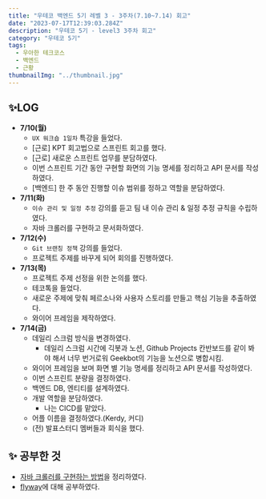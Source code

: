 ```yaml
---
title: "우테코 백엔드 5기 레벨 3 - 3주차(7.10~7.14) 회고"
date: "2023-07-17T12:39:03.284Z"
description: "우테코 5기 - level3 3주차 회고"
category: "우테코 5기"
tags:
  - 우아한 테크코스
  - 백엔드
  - 근황
thumbnailImg: "../thumbnail.jpg"
---
```


## ✨LOG

- **7/10(월)**
  - `UX 워크숍 1일차` 특강을 들었다.
  - [근로] KPT 회고법으로 스프린트 회고를 했다.
  - [근로] 새로운 스프린트 업무를 분담하였다.
  - 이번 스프린트 기간 동안 구현할 화면의 기능 명세를 정리하고 API 문서를 작성하였다.
  - [백엔드] 한 주 동안 진행할 이슈 범위를 정하고 역할을 분담하였다.
- **7/11(화)**
  - `이슈 관리 및 일정 추정` 강의를 듣고 팀 내 이슈 관리 & 일정 추정 규칙을 수립하였다.
  - 자바 크롤러를 구현하고 문서화하였다.
- **7/12(수)**
  - `Git 브랜칭 정책` 강의를 들었다.
  - 프로젝트 주제를 바꾸게 되어 회의를 진행하였다.
- **7/13(목)**
  - 프로젝트 주제 선정을 위한 논의를 했다.
  - 테코톡을 들었다.
  - 새로운 주제에 맞춰 페르소나와 사용자 스토리를 만들고 핵심 기능을 추출하였다.
  - 와이어 프레임을 제작하였다.
- **7/14(금)**
  - 데일리 스크럼 방식을 변경하였다.
    - 데일리 스크럼 시간에 긱봇과 노션, Github Projects 칸반보드를 같이 봐야 해서 너무 번거로워 Geekbot의 기능을 노션으로 병합시킴.
  - 와이어 프레임을 보며 화면 별 기능 명세를 정리하고 API 문서를 작성하였다.
  - 이번 스프린트 분량을 결정하였다.
  - 백엔드 DB, 엔티티를 설계하였다.
  - 개발 역할을 분담하였다.
    - 나는 CICD를 맡았다.
  - 어플 이름을 결정하였다.(Kerdy, 커디)
  - (전) 발표스터디 멤버들과 회식을 했다.

## ✨ 공부한 것

- [자바 크롤러를 구현하는 방법](https://amaran-th.github.io/Java/[Java]%20jsoup%EC%9D%84%20%EC%82%AC%EC%9A%A9%ED%95%9C%20%EC%9E%90%EB%B0%94%20%ED%81%AC%EB%A1%A4%EB%A7%81%20%EA%B5%AC%ED%98%84/)을 정리하였다.
- [flyway](https://amaran-th.github.io/%EB%8D%B0%EC%9D%B4%ED%84%B0%EB%B2%A0%EC%9D%B4%EC%8A%A4/flyway/)에 대해 공부하였다.
